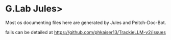 # G.Lab Jules>


Most os documenting files here are generated by Jules and Peitch-Doc-Bot.

fails can be detailed at https://github.com/phkaiser13/TrackieLLM-v2/issues